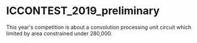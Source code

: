 # ICCONTEST_2019_preliminary
This year's competition is about a convolution processing unit circuit which limited by area constrained under 280,000.
